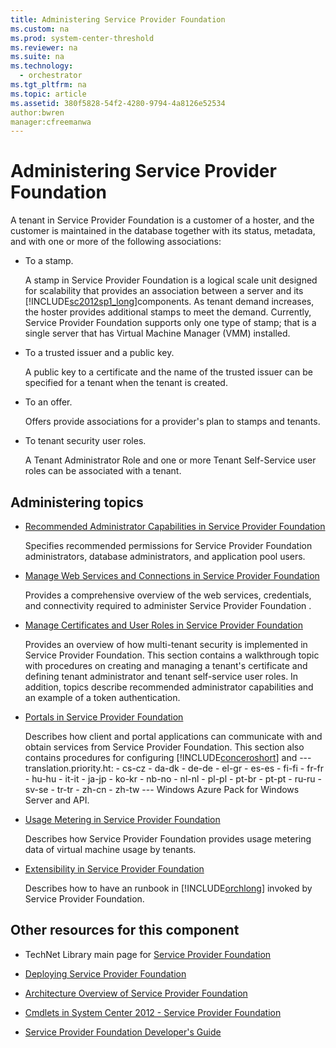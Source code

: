 ```yaml
---
title: Administering Service Provider Foundation
ms.custom: na
ms.prod: system-center-threshold
ms.reviewer: na
ms.suite: na
ms.technology: 
  - orchestrator
ms.tgt_pltfrm: na
ms.topic: article
ms.assetid: 380f5828-54f2-4280-9794-4a8126e52534
author:bwren
manager:cfreemanwa
---
```

# Administering Service Provider Foundation
A tenant in Service Provider Foundation is a customer of a hoster, and the customer is maintained in the database together with its status, metadata, and with one or more of the following associations:  
  
-   To a stamp.  
  
    A stamp in Service Provider Foundation is a logical scale unit designed for scalability that provides an association between a server and its [!INCLUDE[sc2012sp1_long](../../om/manage/includes/sc2012sp1_long_md.md)]components. As tenant demand increases, the hoster provides additional stamps to meet the demand. Currently, Service Provider Foundation supports only one type of stamp; that is a single server that has Virtual Machine Manager \(VMM\) installed.  
  
-   To a trusted issuer and a public key.  
  
    A public key to a certificate and the name of the trusted issuer can be specified for a tenant when the tenant is created.  
  
-   To an offer.  
  
    Offers provide associations for a provider's plan to stamps and tenants.  
  
-   To tenant security user roles.  
  
    A Tenant Administrator Role and one or more Tenant Self\-Service user roles can be associated with a tenant.  
  
## Administering topics  
  
-   [Recommended Administrator Capabilities in Service Provider Foundation](../../spf/Deploy/Recommended-Administrator-Capabilities-in-Service-Provider-Foundation.md)  
  
    Specifies recommended permissions for Service Provider Foundation administrators, database administrators, and application pool users.  
  
-   [Manage Web Services and Connections in Service Provider Foundation](../../spf/Deploy/Manage-Web-Services-and-Connections-in-Service-Provider-Foundation.md)  
  
    Provides a comprehensive overview of the web services, credentials, and connectivity required to administer Service Provider Foundation .  
  
-   [Manage Certificates and User Roles in Service Provider Foundation](../../spf/Deploy/Manage-Certificates-and-User-Roles-in-Service-Provider-Foundation.md)  
  
    Provides an overview of how multi\-tenant security is implemented in Service Provider Foundation. This section contains a walkthrough topic with procedures on creating and managing a tenant's certificate and defining tenant administrator and tenant self\-service user roles. In addition, topics describe recommended administrator capabilities and an example of a token authentication.  
  
-   [Portals in Service Provider Foundation](../../spf/Deploy/Portals-in-Service-Provider-Foundation.md)  
  
    Describes how client and portal applications can communicate with and obtain services from Service Provider Foundation. This section also contains procedures for configuring [!INCLUDE[conceroshort](../../om/manage/includes/conceroshort_md.md)] and --- translation.priority.ht:    - cs-cz   - da-dk   - de-de   - el-gr   - es-es   - fi-fi   - fr-fr   - hu-hu   - it-it   - ja-jp   - ko-kr   - nb-no   - nl-nl   - pl-pl   - pt-br   - pt-pt   - ru-ru   - sv-se   - tr-tr   - zh-cn   - zh-tw --- Windows Azure Pack for Windows Server and API.  
  
-   [Usage Metering in Service Provider Foundation](../../spf/Deploy/Usage-Metering-in-Service-Provider-Foundation.md)  
  
    Describes how Service Provider Foundation provides usage metering data of virtual machine usage by tenants.  
  
-   [Extensibility in Service Provider Foundation](../../spf/Deploy/Extensibility-in-Service-Provider-Foundation.md)  
  
    Describes how to have an runbook in [!INCLUDE[orchlong](../../orch/deploy/includes/orchlong_md.md)] invoked by Service Provider Foundation.  
  
## Other resources for this component  
  
-   TechNet Library main page for [Service Provider Foundation](../../spf/Deploy/Service-Provider-Foundation.md)  
  
-   [Deploying Service Provider Foundation](../../spf/Deploy/Deploying-Service-Provider-Foundation.md)  
  
-   [Architecture Overview of Service Provider Foundation](../../spf/Deploy/Architecture-Overview-of-Service-Provider-Foundation.md)  
  
-   [Cmdlets in System Center 2012 \- Service Provider Foundation](http://go.microsoft.com/fwlink/p/?LinkId=263677)  
  
-   [Service Provider Foundation Developer's Guide](http://go.microsoft.com/fwlink/p/?LinkID=263700)  
  
